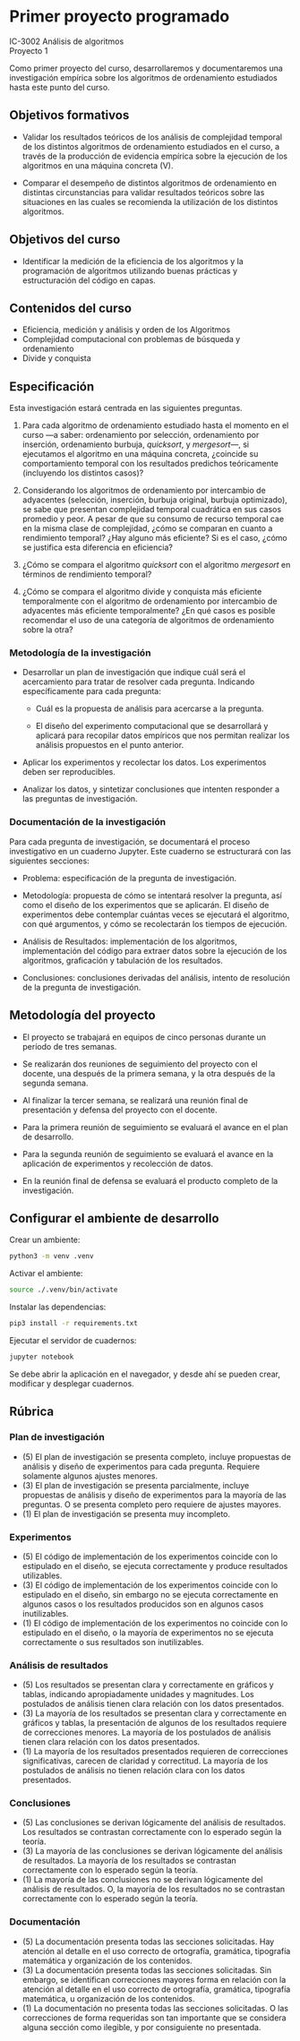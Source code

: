 # Primer proyecto programado #

IC-3002 Análisis de algoritmos  
Proyecto 1  

Como primer proyecto del curso, desarrollaremos y documentaremos una investigación empírica sobre los algoritmos de ordenamiento estudiados hasta este punto del curso.

## Objetivos formativos ##

* Validar los resultados teóricos de los análisis de complejidad temporal de los distintos algoritmos de ordenamiento estudiados en el curso, a través de la producción de evidencia empírica sobre la ejecución de los algoritmos en una máquina concreta (V).

* Comparar el desempeño de distintos algoritmos de ordenamiento en distintas circunstancias para validar resultados teóricos sobre las situaciones en las cuales se recomienda la utilización de los distintos algoritmos.

## Objetivos del curso ##

* Identificar la medición de la eficiencia de los algoritmos y  la programación de algoritmos utilizando buenas prácticas y estructuración del código en capas.

## Contenidos del curso ##

* Eficiencia, medición y análisis y orden de los Algoritmos
* Complejidad computacional con problemas de búsqueda y ordenamiento
* Divide y conquista

## Especificación ##

Esta investigación estará centrada en las siguientes preguntas.

1. Para cada algoritmo de ordenamiento estudiado hasta el momento en el curso —a saber: ordenamiento por selección, ordenamiento por inserción, ordenamiento burbuja, *quicksort*, y *mergesort*—, si ejecutamos el algoritmo en una máquina concreta, ¿coincide su comportamiento temporal con los resultados predichos teóricamente (incluyendo los distintos casos)?

2. Considerando los algoritmos de ordenamiento por intercambio de adyacentes (selección, inserción, burbuja original, burbuja optimizado), se sabe que presentan complejidad temporal cuadrática en sus casos promedio y peor. A pesar de que su consumo de recurso temporal cae en la misma clase de complejidad, ¿cómo se comparan en cuanto a rendimiento temporal? ¿Hay alguno más eficiente? Si es el caso, ¿cómo se justifica esta diferencia en eficiencia?

3. ¿Cómo se compara el algoritmo *quicksort* con el algoritmo *mergesort* en términos de rendimiento temporal?

4. ¿Cómo se compara el algoritmo divide y conquista más eficiente temporalmente con el algoritmo de ordenamiento por intercambio de adyacentes más eficiente temporalmente? ¿En qué casos es posible recomendar el uso de una categoría de algoritmos de ordenamiento sobre la otra?

### Metodología de la investigación ###

* Desarrollar un plan de investigación que indique cuál será el acercamiento para tratar de resolver cada pregunta. Indicando específicamente para cada pregunta:

  * Cuál es la propuesta de análisis para acercarse a la pregunta.

  * El diseño del experimento computacional que se desarrollará y aplicará para recopilar datos empíricos que nos permitan realizar los análisis propuestos en el punto anterior.

* Aplicar los experimentos y recolectar los datos. Los experimentos deben ser reproducibles.

* Analizar los datos, y sintetizar conclusiones que intenten responder a las preguntas de investigación.

### Documentación de la investigación ###

Para cada pregunta de investigación, se documentará el proceso investigativo en un cuaderno Jupyter. Este cuaderno se estructurará con las siguientes secciones:

* Problema: especificación de la pregunta de investigación.

* Metodología: propuesta de cómo se intentará resolver la pregunta, así como el diseño de los experimentos que se aplicarán. El diseño de experimentos debe contemplar cuántas veces se ejecutará el algoritmo, con qué argumentos, y cómo se recolectarán los tiempos de ejecución.

* Análisis de Resultados: implementación de los algoritmos, implementación del código para extraer datos sobre la ejecución de los algoritmos, graficación y tabulación de los resultados.

* Conclusiones: conclusiones derivadas del análisis, intento de resolución de la pregunta de investigación.

## Metodología del proyecto ##

* El proyecto se trabajará en equipos de cinco personas durante un período de tres semanas.

* Se realizarán dos reuniones de seguimiento del proyecto con el docente, una después de la primera semana, y la otra después de la segunda semana.

* Al finalizar la tercer semana, se realizará una reunión final de presentación y defensa del proyecto con el docente.

* Para la primera reunión de seguimiento se evaluará el avance en el plan de desarrollo.

* Para la segunda reunión de seguimiento se evaluará el avance en la aplicación de experimentos y recolección de datos.

* En la reunión final de defensa se evaluará el producto completo de la investigación.

## Configurar el ambiente de desarrollo ##

Crear un ambiente:

```bash
python3 -m venv .venv
```

Activar el ambiente:

```bash
source ./.venv/bin/activate
```

Instalar las dependencias:

```bash
pip3 install -r requirements.txt
```

Ejecutar el servidor de cuadernos:

```bash
jupyter notebook
```

Se debe abrir la aplicación en el navegador, y desde ahí se pueden crear, modificar y desplegar cuadernos.

## Rúbrica ##

### Plan de investigación ###

* (5) El plan de investigación se presenta completo, incluye propuestas de análisis y diseño de experimentos para cada pregunta. Requiere solamente algunos ajustes menores.
* (3) El plan de investigación se presenta parcialmente, incluye propuestas de análisis y diseño de experimentos para la mayoría de las preguntas. O se presenta completo pero requiere de ajustes mayores.
* (1) El plan de investigación se presenta muy incompleto.

### Experimentos ###

* (5) El código de implementación de los experimentos coincide con lo estipulado en el diseño, se ejecuta correctamente y produce resultados utilizables.
* (3) El código de implementación de los experimentos coincide con lo estipulado en el diseño, sin embargo no se ejecuta correctamente en algunos casos o los resultados producidos son en algunos casos inutilizables.
* (1) El código de implementación de los experimentos no coincide con lo estipulado en el diseño, o la mayoría de experimentos no se ejecuta correctamente o sus resultados son inutilizables.

### Análisis de resultados ###

* (5) Los resultados se presentan clara y correctamente en gráficos y tablas, indicando apropiadamente unidades y magnitudes. Los postulados de análisis tienen clara relación con los datos presentados.
* (3) La mayoría de los resultados se presentan clara y correctamente en gráficos y tablas, la presentación de algunos de los resultados requiere de correcciones menores. La mayoría de los postulados de análisis tienen clara relación con los datos presentados.
* (1) La mayoría de los resultados presentados requieren de correcciones significativas, carecen de claridad y correctitud. La mayoría de los postulados de análisis no tienen relación clara con los datos presentados.

### Conclusiones ###

* (5) Las conclusiones se derivan lógicamente del análisis de resultados. Los resultados se contrastan correctamente con lo esperado según la teoría.
* (3) La mayoría de las conclusiones se derivan lógicamente del análisis de resultados. La mayoría de los resultados se contrastan correctamente con lo esperado según la teoría.
* (1) La mayoría de las conclusiones no se derivan lógicamente del análisis de resultados. O, la mayoría de los resultados no se contrastan correctamente con lo esperado según la teoría.

### Documentación ###

* (5) La documentación presenta todas las secciones solicitadas. Hay atención al detalle en el uso correcto de ortografía, gramática, tipografía matemática y organización de los contenidos.
* (3) La documentación presenta todas las secciones solicitadas. Sin embargo, se identifican correcciones mayores forma en relación con la atención al detalle en el uso correcto de ortografía, gramática, tipografía matemática, u organización de los contenidos.
* (1) La documentación no presenta todas las secciones solicitadas. O las correcciones de forma requeridas son tan importante que se considera alguna sección como ilegible, y por consiguiente no presentada.
